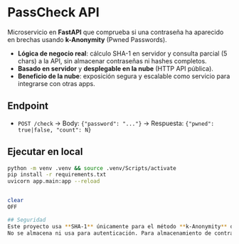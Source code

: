 # PassCheck API

Microservicio en **FastAPI** que comprueba si una contraseña ha aparecido en brechas usando **k-Anonymity** (Pwned Passwords).  
- **Lógica de negocio real**: cálculo SHA-1 en servidor y consulta parcial (5 chars) a la API, sin almacenar contraseñas ni hashes completos.  
- **Basado en servidor** y **desplegable en la nube** (HTTP API pública).  
- **Beneficio de la nube**: exposición segura y escalable como servicio para integrarse con otras apps.

## Endpoint
- `POST /check` → Body: `{"password": "..."}` → Respuesta: `{"pwned": true|false, "count": N}`

## Ejecutar en local
```bash
python -m venv .venv && source .venv/Scripts/activate
pip install -r requirements.txt
uvicorn app.main:app --reload


clear
OFF

## Seguridad
Este proyecto usa **SHA-1** únicamente para el método **k-Anonymity** de *Pwned Passwords*.
No se almacena ni usa para autenticación. Para almacenamiento de contraseñas se recomiendan **Argon2/bcrypt/scrypt**.
